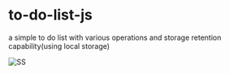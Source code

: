 # to-do-list-js
a simple to do list with various operations and storage retention capability(using local storage)

![SS](https://github.com/varun-desu-yo/to-do-list-js/assets/70738527/99706917-cf48-442c-8fff-a21d2738f922)
